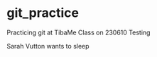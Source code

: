 # git_practice
Practicing git at TibaMe Class on 230610
Testing









Sarah Vutton wants to sleep
